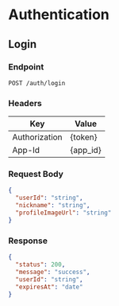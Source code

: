 # Authentication

## Login

### Endpoint
```http
POST /auth/login
```

### Headers
| Key           | Value            |
|--------------|----------------|
| Authorization | {token}     |
| App-Id       | {app_id}        |

### Request Body
```json
{
  "userId": "string",
  "nickname": "string",
  "profileImageUrl": "string"
}
```

### Response
```json
{
  "status": 200,
  "message": "success",
  "userId": "string",
  "expiresAt": "date"
}
```


